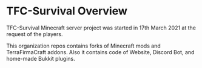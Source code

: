 # TFC-Survival Overview

TFC-Survival Minecraft server project was started in 17th March 2021 at the request of the players.

This organization repos contains forks of Minecraft mods and TerraFirmaCraft addons.
Also it contains code of Website, Discord Bot, and home-made Bukkit plugins.
